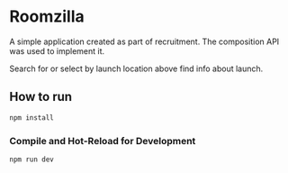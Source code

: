 # Roomzilla
A simple application created as part of recruitment. The composition API was used to implement it.

Search for or select by launch location above find info about launch.

## How to run

```sh
npm install
```

### Compile and Hot-Reload for Development

```sh
npm run dev
```

